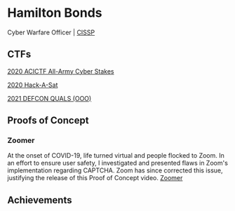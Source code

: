 # Hamilton Bonds
Cyber Warfare Officer | [CISSP](https://www.credly.com/badges/3e4d80dc-37fd-40dd-86bc-a8e233745d9e/public_url)

## CTFs

[2020 ACICTF All-Army Cyber Stakes](https://hamilton-bonds.github.io/ctf/2020/2020_ACICTF_Cyber_Stakes.html)

[2020 Hack-A-Sat](https://hamilton-bonds.github.io/ctf/2020/2020_Hack-A-Sat.html)

[2021 DEFCON QUALS (OOO)](https://hamilton-bonds.github.io/ctf/2021/2021_DEFCON_QUALS.html)

## Proofs of Concept

### Zoomer
At the onset of COVID-19, life turned virtual and people flocked to Zoom.  In an effort to ensure user safety, I investigated and presented flaws in Zoom's implementation regarding CAPTCHA.  Zoom has since corrected this issue, justifying the release of this Proof of Concept video.
[Zoomer](https://hamilton-bonds.github.io/files/2020/ZoomerVideoPoC.webm)

## Achievements

